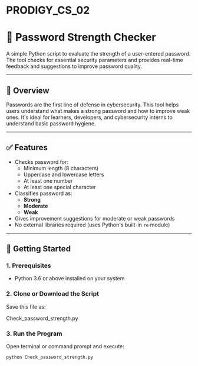 # PRODIGY_CS_02
# 🔐 Password Strength Checker

A simple Python script to evaluate the strength of a user-entered password. The tool checks for essential security parameters and provides real-time feedback and suggestions to improve password quality.

---

## 📌 Overview

Passwords are the first line of defense in cybersecurity. This tool helps users understand what makes a strong password and how to improve weak ones. It's ideal for learners, developers, and cybersecurity interns to understand basic password hygiene.

---

## ✅ Features

- Checks password for:
  - Minimum length (8 characters)
  - Uppercase and lowercase letters
  - At least one number
  - At least one special character
- Classifies password as:
  - **Strong**
  - **Moderate**
  - **Weak**
- Gives improvement suggestions for moderate or weak passwords
- No external libraries required (uses Python's built-in `re` module)

---

## 🚀 Getting Started

### 1. Prerequisites

- Python 3.6 or above installed on your system

### 2. Clone or Download the Script

Save this file as:

Check_password_strength.py


### 3. Run the Program

Open terminal or command prompt and execute:

```bash
python Check_password_strength.py
